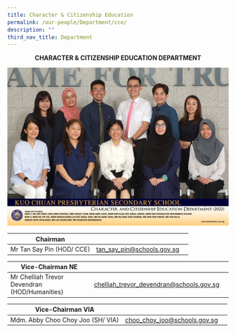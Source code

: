 ```yaml
---
title: Character & Citizenship Education
permalink: /our-people/Department/cce/
description: ""
third_nav_title: Department
---
```

**<center>CHARACTER &amp; CITIZENSHIP EDUCATION DEPARTMENT</center>**

![](/images/Our%20People/Departments/cce.jpg)



| Chairman |  |  |
| -------- | -------- | -------- |
| Mr Tan Say Pin (HOD/ CCE)|tan_say_pin@schools.gov.sg | 

| Vice-Chairman NE |  |  |
| -------- | -------- | -------- |
|Mr Chelliah Trevor Devendran (HOD/Humanities)|chelliah_trevor_devendran@schools.gov.sg |

| Vice-Chairman VIA|  |  |
| -------- | -------- | -------- |
| Mdm. Abby Choo Choy Joo (SH/ VIA)|choo_choy_joo@schools.gov.sg | 
